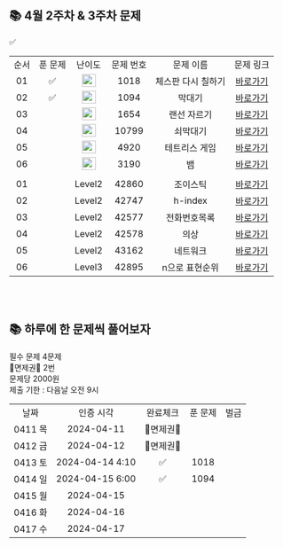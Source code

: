 ## 📚 4월 2주차 & 3주차 문제
✅
<br/>
<table>
  <tr>
    <td align="center">순서</td>
    <td align="center">푼 문제</td>
    <td align="center">난이도</td>
    <td align="center">문제 번호</td>
    <td align="center">문제 이름</td>
    <td align="center">문제 링크</td>
  </tr>
      <tr>
    <td align="center">01</td>
    <td align="center">✅</td>
    <td align="center"><img height="23px" width="25px" src="https://d2gd6pc034wcta.cloudfront.net/tier/7.svg"></td>
    <td align="center">1018</td>
    <td align="center">체스판 다시 칠하기</td>
    <td align="center"><a href="https://www.acmicpc.net/problem/1018">바로가기</a></td>
  </tr>
   <tr>
    <td align="center">02</td>
    <td align="center">✅</td>
    <td align="center"><img height="23px" width="25px" src="https://d2gd6pc034wcta.cloudfront.net/tier/6.svg"></td>
    <td align="center">1094</td>
    <td align="center">막대기</td>
    <td align="center"><a href="https://www.acmicpc.net/problem/1094">바로가기</a></td>
  </tr>
  <tr>
    <td align="center">03</td>
    <td align="center"></td>
    <td align="center"><img height="23px" width="25px" src="https://d2gd6pc034wcta.cloudfront.net/tier/9.svg"></td>
    <td align="center">1654</td>
    <td align="center">랜선 자르기</td>
    <td align="center"><a href="https://www.acmicpc.net/problem/1654">바로가기</a></td>
  </tr>
    <tr>
    <td align="center">04</td>
    <td align="center"></td>
    <td align="center"><img height="23px" width="25px" src="https://d2gd6pc034wcta.cloudfront.net/tier/9.svg"></td>
    <td align="center">10799</td>
    <td align="center">쇠막대기</td>
    <td align="center"><a href="https://www.acmicpc.net/problem/10799">바로가기</a></td>
  </tr>
    <tr>
    <td align="center">05</td>
    <td align="center"></td>
    <td align="center"><img height="23px" width="25px" src="https://d2gd6pc034wcta.cloudfront.net/tier/12.svg"></td>
    <td align="center">4920</td>
    <td align="center">테트리스 게임</td>
    <td align="center"><a href="https://www.acmicpc.net/problem/4920">바로가기</a></td>
  </tr>
    <tr>
    <td align="center">06</td>
    <td align="center"></td>
    <td align="center"><img height="23px" width="25px" src="https://d2gd6pc034wcta.cloudfront.net/tier/12.svg"></td>
    <td align="center">3190</td>
    <td align="center">뱀</td>
    <td align="center"><a href="https://www.acmicpc.net/problem/3190">바로가기</a></td>
  </tr>
      <tr>
    <td align="center"></td>
    <td align="center"></td>
    <td align="center"></td>
    <td align="center"></td>
    <td align="center"></td>
    <td align="center"></td>
  </tr>
      <tr>
    <td align="center">01</td>
    <td align="center"></td>
    <td align="center">Level2</td>
    <td align="center">42860</td>
    <td align="center">조이스틱</td>
    <td align="center"><a href="https://school.programmers.co.kr/learn/courses/30/lessons/42860">바로가기</a></td>
  </tr>
   <tr>
    <td align="center">02</td>
    <td align="center"></td>
    <td align="center">Level2</td>
    <td align="center">42747</td>
    <td align="center">h-index</td>
    <td align="center"><a href="https://school.programmers.co.kr/learn/courses/30/lessons/42747">바로가기</a></td>
  </tr>
  <tr>
    <td align="center">03</td>
    <td align="center"></td>
    <td align="center">Level2</td>
    <td align="center">42577</td>
    <td align="center">전화번호목록</td>
    <td align="center"><a href="https://school.programmers.co.kr/learn/courses/30/lessons/42577">바로가기</a></td>
  </tr>
  <tr>
    <td align="center">04</td>
    <td align="center"></td>
    <td align="center">Level2</td>
    <td align="center">42578</td>
    <td align="center">의상</td>
    <td align="center"><a href="https://school.programmers.co.kr/learn/courses/30/lessons/42578">바로가기</a></td>
  </tr>
    <tr>
    <td align="center">05</td>
    <td align="center"></td>
    <td align="center">Level2</td>
    <td align="center">43162</td>
    <td align="center">네트워크</td>
    <td align="center"><a href="https://school.programmers.co.kr/learn/courses/30/lessons/43162">바로가기</a></td>
  </tr>
    <tr>
    <td align="center">06</td>
    <td align="center"></td>
    <td align="center">Level3</td>
    <td align="center">42895</td>
    <td align="center">n으로 표현순위</td>
    <td align="center"><a href="https://school.programmers.co.kr/learn/courses/30/lessons/42895">바로가기</a></td>
  </tr>
</table>
<br/><br/>

## 📚 하루에 한 문제씩 풀어보자
필수 문제 4문제 <br>
🌟면제권🌟 2번 <br>
문제당 2000원 <br>
제출 기한 : 다음날 오전 9시 <br>

<table>
  <tr>
    <td align="center">날짜</td>
    <td align="center">인증 시각</td>
    <td align="center">완료체크</td>
    <td align="center">푼 문제</td>
    <td align="center">벌금</td>
  </tr>
      <tr>
    <td align="center">0411 목</td>
    <td align="center">2024-04-11</td>
    <td align="center">🌟면제권🌟</td>
    <td align="center"></td>
    <td align="center"></td>
  </tr>
    <tr>
    <td align="center">0412 금</td>
    <td align="center">2024-04-12</td>
    <td align="center">🌟면제권🌟</td>
    <td align="center"></td>
    <td align="center"></td>
  </tr>
   <tr>
    <td align="center">0413 토</td>
    <td align="center">2024-04-14 4:10</td>
    <td align="center">✅</td>
    <td align="center">1018</td>
    <td align="center"></td>
  </tr>
  <tr>
    <td align="center">0414 일</td>
    <td align="center">2024-04-15 6:00</td>
    <td align="center">✅</td>
    <td align="center">1094</td>
    <td align="center"></td>
  </tr>
  <tr>
    <td align="center">0415 월</td>
    <td align="center">2024-04-15</td>
    <td align="center"></td>
    <td align="center"></td>
    <td align="center"></td>
  </tr>
  <tr>
    <td align="center">0416 화</td>
    <td align="center">2024-04-16</td>
    <td align="center"></td>
    <td align="center"></td>
    <td align="center"></td>
  </tr>
  <tr>
    <td align="center">0417 수</td>
    <td align="center">2024-04-17</td>
    <td align="center"></td>
    <td align="center"></td>
    <td align="center"></td>
  </tr>
</table>
